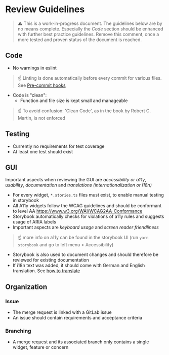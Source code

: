 # Review Guidelines

> ⚠️ This is a work-in-progress document. The guidelines below are by no means complete. Especially the _Code_ section should be enhanced with further best practice guidelines. Remove this comment, once a more tested and proven status of the document is reached.

## Code

* No warnings in eslint
> ☝️ Linting is done automatically before every commit for various files. See [Pre-commit hooks](.pre-commit-config.yaml)
* Code is "clean":
  * Function and file size is kept small and manageable
> ☝️ To avoid confusion: 'Clean Code', as in the book by Robert C. Martin, is not enforced

## Testing

* Currently no requirements for test coverage
* At least one test should exist

## GUI

Important aspects when reviewing the GUI are _accessibility or a11y_, _usability_, _documentation_ and _translations (internationalization or i18n)_

* For every widget, `*.stories.ts` files must exist, to enable manual testing in storybook
* All A11y widgets follow the WCAG guidelines and should be conformant to level AA https://www.w3.org/WAI/WCAG2AA-Conformance
* Storybook automatically checks for violations of a11y rules and suggests usage of ARIA labels
* Important aspects are _keyboard usage_ and _screen reader friendliness_
> ☝️ more info on a11y can be found in the storybook UI (run `yarn storybook` and go to left menu > Accessibility)
* Storybook is also used to document changes and should therefore be reviewed for existing documentation
* If i18n text was added, it should come with German and English translation. See [how to translate](frontend/README.md#translation)

## Organization

### Issue

* The merge request is linked with a GitLab issue
* An issue should contain requirements and acceptance criteria

### Branching

* A merge request and its associated branch only contains a single widget, feature or concern
